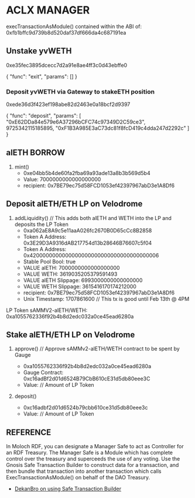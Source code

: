 # ACLX MANAGER

execTransactionAsModule() contained within the ABI of:
0xfb1bffc9d739b8d520daf37df666da4c687191ea

## Unstake yvWETH

0xe35fec3895dcecc7d2a91e8ae4ff3c0d43ebffe0

{
    "func": "exit",
    "params": []
}

### Deposit yvWETH via Gateway to stakeETH position

0xede36d3f423ef198abe82d2463e0a18bcf2d9397

{
    "func": "deposit",
    "params": [
        "0xE62DDa84e579e6A37296bCFC74c97349D2C59ce3",
        9725342115185895,
        "0xF1B3A985E3aC73dc81f8fcD419c4dda247d2292c"
    ]
}

## alETH BORROW

1. mint()
   * 0xe04bb5b4de60fa2fba69a93ade13a8b3b569d5b4
   * Value: 7000000000000000000
   * recipient: 0x7BE79ec75d58FCD1053ef42397967abD3e1A8Df6

## Deposit alETH/ETH LP on Velodrome

1. addLiquidity() // This adds both alETH and WETH into the LP and deposits the LP Token
   * 0xa062aE8A9c5e11aaA026fc2670B0D65cCc8B2858
   * Token A Address: 0x3E29D3A9316dAB217754d13b28646B76607c5f04
   * Token A Address: 0x4200000000000000000000000000000000000006
   * Stable Pool Bool: true
   * VALUE alETH: 7000000000000000000
   * VALUE WETH: 3619035205379591493
   * VALUE alETH Slippage: 6993000000000000000
   * VALUE WETH Slippage: 3615416170174212000
   * recipient: 0x7BE79ec75d58FCD1053ef42397967abD3e1A8Df6
   * Unix Timestamp: 1707861600 // This tx is good until Feb 13th @ 4PM

LP Token sAMMV2-alETH/WETH: 0xa1055762336f92b4b8d2edc032a0ce45ead6280a

## Stake alETH/ETH LP on Velodrome

1. approve() // Approve sAMMv2-alETH/WETH contract to be spent by Gauge
   * 0xa1055762336f92b4b8d2edc032a0ce45ead6280a
   * Gauge Contract: 0xc16adBf2d01d6524B79CbB610cE31d5db80eee3C
   * Value: // Amount of LP Token

2. deposit()
   * 0xc16adbf2d01d6524b79cbb610ce31d5db80eee3c
   * Value: // Amount of LP Token

## REFERENCE

In Moloch RDF, you can designate a Manager Safe to act as Controller for an RDF Treasury. The Manager Safe is a Module which has complete control over the treasury and superceeds the use of any voting. Use the Gnosis Safe Transaction Builder to construct data for a transaction, and then bundle that transaction into another transaction which calls ExecTransactionAsModule() on behalf of the DAO Treasury.

* [DekanBro on using Safe Transaction Builder](https://www.loom.com/share/0524ef8a3e3149e1b3171e3728b762f5?sid=8cf09177-be4a-46e4-8488-8dfa2d18af6f)